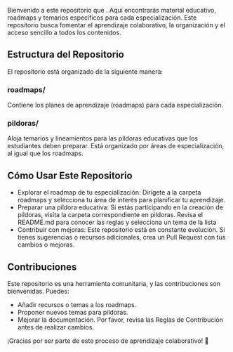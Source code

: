 Bienvenido a este repositorio que . Aquí encontrarás material educativo, roadmaps y temarios específicos para cada especialización. Este repositorio busca fomentar el aprendizaje colaborativo, la organización y el acceso sencillo a todos los contenidos.

## **Estructura del Repositorio**
El repositorio está organizado de la siguiente manera:

### roadmaps/
Contiene los planes de aprendizaje (roadmaps) para cada especialización.
  
### pildoras/
Aloja temarios y lineamientos para las píldoras educativas que los estudiantes deben preparar. Está organizado por áreas de especialización, al igual que los roadmaps.

## **Cómo Usar Este Repositorio**

* Explorar el roadmap de tu especialización:
  Dirígete a la carpeta roadmaps y selecciona tu área de interés para planificar tu aprendizaje.
* Preparar una píldora educativa:
  Si estás participando en la creación de píldoras, visita la carpeta correspondiente en pildoras. Revisa el README.md para conocer las reglas y selecciona un tema de la lista
* Contribuir con mejoras:
  Este repositorio está en constante evolución. Si tienes sugerencias o recursos adicionales, crea un Pull Request con tus cambios o mejoras.

## **Contribuciones**
Este repositorio es una herramienta comunitaria, y las contribuciones son bienvenidas. Puedes:

* Añadir recursos o temas a los roadmaps.
* Proponer nuevos temas para píldoras.
* Mejorar la documentación.
Por favor, revisa las Reglas de Contribución antes de realizar cambios.

¡Gracias por ser parte de este proceso de aprendizaje colaborativo! 🚀
